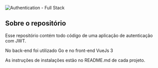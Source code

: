 ![Authentication - Full Stack](https://mega.ibxk.com.br///2017/04/28/28161131294292.jpg?ims=600x300)

## Sobre o repositório

Esse repositório contém todo código de uma aplicação de autenticação com JWT.

No back-end foi utilizado Go e no front-end VueJs 3

As instruções de instalações estão no README.md de cada projeto.
